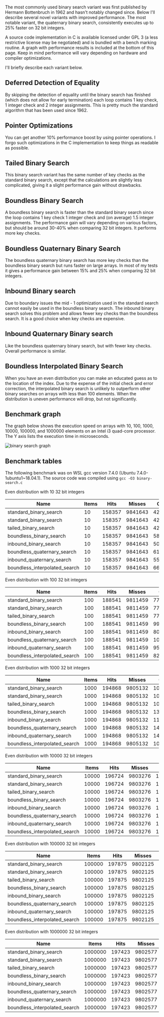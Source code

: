 The most commonly used binary search variant was first published by Hermann Bottenbruch in 1962 and hasn't notably changed since. Below I'll describe several novel variants with improved performance. The most notable variant, the quaternary binary search, consistently executes up to 25% faster on 32 bit integers.

A source code implementation in C is available licensed under GPL 3 (a less restrictive license may be negotiated) and is bundled with a bench marking routine. A graph with performance results is included at the bottom of this page. Keep in mind performance will vary depending on hardware and compiler optimizations.

I'll briefly describe each variant below.

Deferred Detection of Equality
------------------------------

By skipping the detection of equality until the binary search has finished (which does not allow for early termination) each loop contains 1 key check, 1 integer check and 2 integer assignments. This is pretty much the standard algorithm that has been used since 1962.

Pointer Optimizations
---------------------

You can get another 10% performance boost by using pointer operations. I forgo such optimizations in the C implementation to keep things as readable as possible.

Tailed Binary Search
--------------------

This binary search variant has the same number of key checks as the standard binary search, except that the calculations are slightly less complicated, giving it a slight performance gain without drawbacks.

Boundless Binary Search
-----------------------

A boundless binary search is faster than the standard binary search since the loop contains 1 key check 1 integer check and (on average) 1.5 integer assignments. The performance gain will vary depending on various factors, but should be around 30-40% when comparing 32 bit integers. It performs more key checks.

Boundless Quaternary Binary Search
----------------------------------

The boundless quaternary binary search has more key checks than the boundless binary search but runs faster on large arrays. In most of my tests it gives a performance gain between 15% and 25% when comparing 32 bit integers.

Inbound Binary search
---------------------

Due to boundary issues the mid - 1 optimization used in the standard search cannot easily be used in the boundless binary search. The inbound binary search solves this problem and allows fewer key checks than the boundless search. It is a good choice when key checks are expensive.

Inbound Quaternary Binary search
--------------------------------
Like the boundless quaternary binary search, but with fewer key checks. Overall performance is similar.

Boundless Interpolated Binary Search
------------------------------------

When you have an even distribution you can make an educated guess as to the location of the index. Due to the expense of the initial check and error correction, the interpolated binary search is unlikely to outperform other binary searches on arrays with less than 100 elements. When the distribution is uneven performance will drop, but not significantly.

Benchmark graph
---------------
The graph below shows the execution speed on arrays with 10, 100, 1000, 10000, 100000, and 1000000 elements on an Intel i3 quad-core processor. The Y axis lists the execution time in microseconds.

![binary search graph](https://github.com/scandum/binary_search/blob/master/binary_search.png)

Benchmark tables
----------------
The following benchmark was on WSL gcc version 7.4.0 (Ubuntu 7.4.0-1ubuntu1~18.04.1). The source code was compiled using `gcc -O3 binary-search.c`

Even distribution with 10 32 bit integers

|                           Name |      Items |       Hits |     Misses |     Checks |       Time |
|                     ---------- | ---------- | ---------- | ---------- | ---------- | ---------- |
|         standard_binary_search |         10 |     158357 |    9841643 |   42991533 |   0.000284 |
|         standard_binary_search |         10 |     158357 |    9841643 |   42991533 |   0.000283 |
|           tailed_binary_search |         10 |     158357 |    9841643 |   42991533 |   0.000276 |
|        boundless_binary_search |         10 |     158357 |    9841643 |   58195179 |   0.000249 |
|          inbound_binary_search |         10 |     158357 |    9841643 |   50000000 |   0.000282 |
|    boundless_quaternary_search |         10 |     158357 |    9841643 |   61762418 |   0.000265 |
|      inbound_quaternary_search |         10 |     158357 |    9841643 |   55400810 |   0.000271 |
|  boundless_interpolated_search |         10 |     158357 |    9841643 |   66699093 |   0.000271 |

Even distribution with 100 32 bit integers

|                           Name |      Items |       Hits |     Misses |     Checks |       Time |
|                     ---------- | ---------- | ---------- | ---------- | ---------- | ---------- |
|         standard_binary_search |        100 |     188541 |    9811459 |   77168228 |   0.000492 |
|         standard_binary_search |        100 |     188541 |    9811459 |   77168228 |   0.000491 |
|           tailed_binary_search |        100 |     188541 |    9811459 |   77168228 |   0.000451 |
|        boundless_binary_search |        100 |     188541 |    9811459 |   99635413 |   0.000330 |
|          inbound_binary_search |        100 |     188541 |    9811459 |   80000000 |   0.000429 |
|    boundless_quaternary_search |        100 |     188541 |    9811459 |  109846685 |   0.000383 |
|      inbound_quaternary_search |        100 |     188541 |    9811459 |   95228258 |   0.000384 |
|  boundless_interpolated_search |        100 |     188541 |    9811459 |   82681266 |   0.000310 |

Even distribution with 1000 32 bit integers

|                           Name |      Items |       Hits |     Misses |     Checks |       Time |
|                     ---------- | ---------- | ---------- | ---------- | ---------- | ---------- |
|         standard_binary_search |       1000 |     194868 |    9805132 |  109697960 |   0.000729 |
|         standard_binary_search |       1000 |     194868 |    9805132 |  109697960 |   0.000728 |
|           tailed_binary_search |       1000 |     194868 |    9805132 |  109697960 |   0.000638 |
|        boundless_binary_search |       1000 |     194868 |    9805132 |  136000769 |   0.000438 |
|          inbound_binary_search |       1000 |     194868 |    9805132 |  110000000 |   0.000592 |
|    boundless_quaternary_search |       1000 |     194868 |    9805132 |  149498206 |   0.000498 |
|      inbound_quaternary_search |       1000 |     194868 |    9805132 |  143213946 |   0.000477 |
|  boundless_interpolated_search |       1000 |     194868 |    9805132 |  101245246 |   0.000348 |

Even distribution with 10000 32 bit integers

|                           Name |      Items |       Hits |     Misses |     Checks |       Time |
|                     ---------- | ---------- | ---------- | ---------- | ---------- | ---------- |
|         standard_binary_search |      10000 |     196724 |    9803276 |  143596482 |   0.000950 |
|         standard_binary_search |      10000 |     196724 |    9803276 |  143596482 |   0.000950 |
|           tailed_binary_search |      10000 |     196724 |    9803276 |  143596482 |   0.000873 |
|        boundless_binary_search |      10000 |     196724 |    9803276 |  168770687 |   0.000480 |
|          inbound_binary_search |      10000 |     196724 |    9803276 |  150000000 |   0.000793 |
|    boundless_quaternary_search |      10000 |     196724 |    9803276 |  186344773 |   0.000628 |
|      inbound_quaternary_search |      10000 |     196724 |    9803276 |  175777209 |   0.000607 |
|  boundless_interpolated_search |      10000 |     196724 |    9803276 |  116021998 |   0.000414 |

Even distribution with 100000 32 bit integers

|                           Name |      Items |       Hits |     Misses |     Checks |       Time |
|                     ---------- | ---------- | ---------- | ---------- | ---------- | ---------- |
|         standard_binary_search |     100000 |     197875 |    9802125 |  176901757 |   0.001243 |
|         standard_binary_search |     100000 |     197875 |    9802125 |  176901757 |   0.001243 |
|           tailed_binary_search |     100000 |     197875 |    9802125 |  176901757 |   0.001139 |
|        boundless_binary_search |     100000 |     197875 |    9802125 |  200406343 |   0.000710 |
|          inbound_binary_search |     100000 |     197875 |    9802125 |  180000000 |   0.001044 |
|    boundless_quaternary_search |     100000 |     197875 |    9802125 |  223608878 |   0.000862 |
|      inbound_quaternary_search |     100000 |     197875 |    9802125 |  208351360 |   0.000854 |
|  boundless_interpolated_search |     100000 |     197875 |    9802125 |  146245804 |   0.000515 |

Even distribution with 1000000 32 bit integers

|                           Name |      Items |       Hits |     Misses |     Checks |       Time |
|                     ---------- | ---------- | ---------- | ---------- | ---------- | ---------- |
|         standard_binary_search |    1000000 |     197423 |    9802577 |  209516052 |   0.001728 |
|         standard_binary_search |    1000000 |     197423 |    9802577 |  209516052 |   0.001728 |
|           tailed_binary_search |    1000000 |     197423 |    9802577 |  209516052 |   0.001609 |
|        boundless_binary_search |    1000000 |     197423 |    9802577 |  235273893 |   0.001343 |
|          inbound_binary_search |    1000000 |     197423 |    9802577 |  210000000 |   0.001509 |
|    boundless_quaternary_search |    1000000 |     197423 |    9802577 |  261110371 |   0.001314 |
|      inbound_quaternary_search |    1000000 |     197423 |    9802577 |  254735155 |   0.001276 |
|  boundless_interpolated_search |    1000000 |     197423 |    9802577 |  158754364 |   0.000707 |
